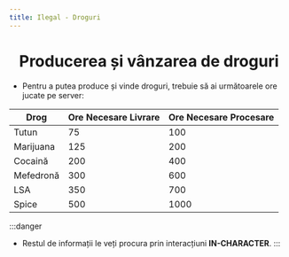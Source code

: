 ```yaml
---
title: Ilegal - Droguri
---
```


# <span class="title-font"><center>Producerea și vânzarea de droguri</center></span>

- Pentru a putea produce și vinde droguri, trebuie să ai următoarele ore jucate pe server:

| Drog  | Ore Necesare Livrare        | Ore Necesare Procesare |
| ----- | --------------------------- | ---------------------- |
| Tutun     |      75                 |     100                |
| Marijuana |      125                |     200                |
| Cocaină   |      200                |     400                |
| Mefedronă |      300                |     600                |
| LSA       |      350                |     700                |
| Spice     |      500                |     1000               |

:::danger
- Restul de informații le veți procura prin interacțiuni **IN-CHARACTER**.
:::
